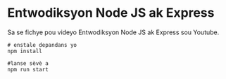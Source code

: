 # Entwodiksyon Node JS ak Express

Sa se fichye pou videyo Entwodiksyon Node JS ak Express sou Youtube.

```npm
# enstale depandans yo
npm install

#lanse sèvè a 
npm run start
```

